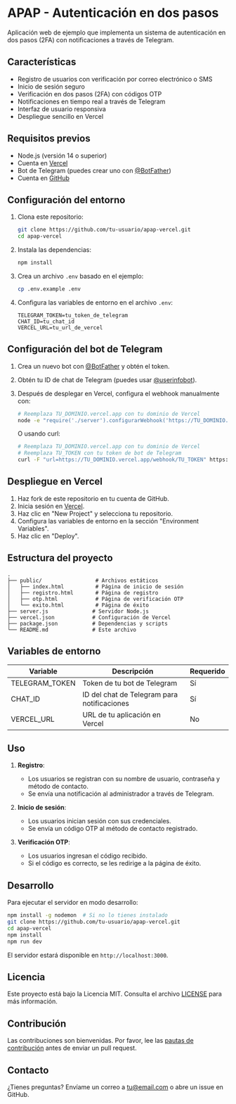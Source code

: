 # APAP - Autenticación en dos pasos

Aplicación web de ejemplo que implementa un sistema de autenticación en dos pasos (2FA) con notificaciones a través de Telegram.

## Características

- Registro de usuarios con verificación por correo electrónico o SMS
- Inicio de sesión seguro
- Verificación en dos pasos (2FA) con códigos OTP
- Notificaciones en tiempo real a través de Telegram
- Interfaz de usuario responsiva
- Despliegue sencillo en Vercel

## Requisitos previos

- Node.js (versión 14 o superior)
- Cuenta en [Vercel](https://vercel.com/)
- Bot de Telegram (puedes crear uno con [@BotFather](https://t.me/botfather))
- Cuenta en [GitHub](https://github.com/)

## Configuración del entorno

1. Clona este repositorio:
   ```bash
   git clone https://github.com/tu-usuario/apap-vercel.git
   cd apap-vercel
   ```

2. Instala las dependencias:
   ```bash
   npm install
   ```

3. Crea un archivo `.env` basado en el ejemplo:
   ```bash
   cp .env.example .env
   ```

4. Configura las variables de entorno en el archivo `.env`:
   ```
   TELEGRAM_TOKEN=tu_token_de_telegram
   CHAT_ID=tu_chat_id
   VERCEL_URL=tu_url_de_vercel
   ```

## Configuración del bot de Telegram

1. Crea un nuevo bot con [@BotFather](https://t.me/botfather) y obtén el token.
2. Obtén tu ID de chat de Telegram (puedes usar [@userinfobot](https://t.me/userinfobot)).
3. Después de desplegar en Vercel, configura el webhook manualmente con:
   ```bash
   # Reemplaza TU_DOMINIO.vercel.app con tu dominio de Vercel
   node -e "require('./server').configurarWebhook('https://TU_DOMINIO.vercel.app')"
   ```
   
   O usando curl:
   ```bash
   # Reemplaza TU_DOMINIO.vercel.app con tu dominio de Vercel
   # Reemplaza TU_TOKEN con tu token de bot de Telegram
   curl -F "url=https://TU_DOMINIO.vercel.app/webhook/TU_TOKEN" https://api.telegram.org/botTU_TOKEN/setWebhook

## Despliegue en Vercel

1. Haz fork de este repositorio en tu cuenta de GitHub.
2. Inicia sesión en [Vercel](https://vercel.com/).
3. Haz clic en "New Project" y selecciona tu repositorio.
4. Configura las variables de entorno en la sección "Environment Variables".
5. Haz clic en "Deploy".

## Estructura del proyecto

```
.
├── public/                 # Archivos estáticos
│   ├── index.html          # Página de inicio de sesión
│   ├── registro.html       # Página de registro
│   ├── otp.html            # Página de verificación OTP
│   └── exito.html          # Página de éxito
├── server.js              # Servidor Node.js
├── vercel.json            # Configuración de Vercel
├── package.json           # Dependencias y scripts
└── README.md              # Este archivo
```

## Variables de entorno

| Variable       | Descripción                                  | Requerido |
|----------------|----------------------------------------------|-----------|
| TELEGRAM_TOKEN | Token de tu bot de Telegram                 | Sí        |
| CHAT_ID        | ID del chat de Telegram para notificaciones | Sí        |
| VERCEL_URL     | URL de tu aplicación en Vercel              | No        |

## Uso

1. **Registro**:
   - Los usuarios se registran con su nombre de usuario, contraseña y método de contacto.
   - Se envía una notificación al administrador a través de Telegram.

2. **Inicio de sesión**:
   - Los usuarios inician sesión con sus credenciales.
   - Se envía un código OTP al método de contacto registrado.

3. **Verificación OTP**:
   - Los usuarios ingresan el código recibido.
   - Si el código es correcto, se les redirige a la página de éxito.

## Desarrollo

Para ejecutar el servidor en modo desarrollo:

```bash
npm install -g nodemon  # Si no lo tienes instalado
git clone https://github.com/tu-usuario/apap-vercel.git
cd apap-vercel
npm install
npm run dev
```

El servidor estará disponible en `http://localhost:3000`.

## Licencia

Este proyecto está bajo la Licencia MIT. Consulta el archivo [LICENSE](LICENSE) para más información.

## Contribución

Las contribuciones son bienvenidas. Por favor, lee las [pautas de contribución](CONTRIBUTING.md) antes de enviar un pull request.

## Contacto

¿Tienes preguntas? Envíame un correo a [tu@email.com](mailto:tu@email.com) o abre un issue en GitHub.
